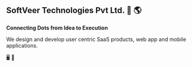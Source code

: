 ## SoftVeer Technologies Pvt Ltd. 👋 🌎 
**Connecting Dots from Idea to Execution**

We design and develop user centric SaaS products, web app and mobile applications.

🖥️ 📱 

